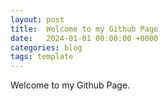 ```yaml
---
layout: post
title:  Welcome to my Github Page
date:   2024-01-01 00:00:00 +0000
categories: blog
tags: template
---
```


Welcome to my Github Page.
